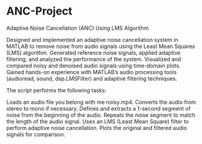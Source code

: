 # ANC-Project
Adaptive Noise Cancellation (ANC) Using LMS Algorithm

Designed and implemented an adaptive noise cancellation system in MATLAB to remove noise from audio signals using the Least Mean Squares (LMS) algorithm.
Generated reference noise signals, applied adaptive filtering, and analyzed the performance of the system.
Visualized and compared noisy and denoised audio signals using time-domain plots.
Gained hands-on experience with MATLAB’s audio processing tools (audioread, sound, dsp.LMSFilter) and adaptive filtering techniques.

The script performs the following tasks:

Loads an audio file you belong with me noisy.mp4.
Converts the audio from stereo to mono if necessary.
Defines and extracts a 1-second segment of noise from the beginning of the audio.
Repeats the noise segment to match the length of the audio signal.
Uses an LMS (Least Mean Square) filter to perform adaptive noise cancellation.
Plots the original and filtered audio signals for comparison.
